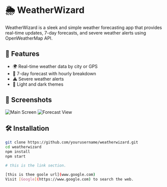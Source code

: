 # 🌦️ WeatherWizard

WeatherWizard is a sleek and simple weather forecasting app that provides real-time updates, 7-day forecasts, and severe weather alerts using OpenWeatherMap API.

## 🚀 Features

- 🌍 Real-time weather data by city or GPS
- 📅 7-day forecast with hourly breakdown
- ⚠️ Severe weather alerts
- 🎨 Light and dark themes

## 📸 Screenshots

![Main Screen](https://example.com/screenshot1.png)
![Forecast View](https://example.com/screenshot2.png)

## 🛠️ Installation

```bash
git clone https://github.com/yourusername/weatherwizard.git
cd weatherwizard
npm install
npm start

# this is the link section.

[this is thee goole url](www.google.com)
Visit [Google](https://www.google.com) to search the web.

